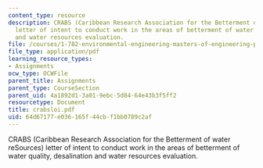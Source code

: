```yaml
---
content_type: resource
description: CRABS (Caribbean Research Association for the Betterment of water reSources)
  letter of intent to conduct work in the areas of betterment of water quality, desalination
  and water resources evaluation.
file: /courses/1-782-environmental-engineering-masters-of-engineering-project-fall-2003-spring-2004/64d67177e036165f44cbf1bb0789c2af_crabsloi.pdf
file_type: application/pdf
learning_resource_types:
- Assignments
ocw_type: OCWFile
parent_title: Assignments
parent_type: CourseSection
parent_uid: 4a1892d1-3a01-9ebc-5d84-64e43b3f5ff2
resourcetype: Document
title: crabsloi.pdf
uid: 64d67177-e036-165f-44cb-f1bb0789c2af
---
```

CRABS (Caribbean Research Association for the Betterment of water reSources) letter of intent to conduct work in the areas of betterment of water quality, desalination and water resources evaluation.

